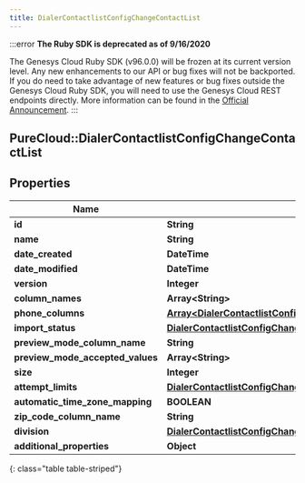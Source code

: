 ```yaml
---
title: DialerContactlistConfigChangeContactList
---
```


:::error
**The Ruby SDK is deprecated as of 9/16/2020**

The Genesys Cloud Ruby SDK (v96.0.0) will be frozen at its current version level. Any new enhancements to our API or bug fixes will not be backported. If you do need to take advantage of new features or bug fixes outside the Genesys Cloud Ruby SDK, you will need to use the Genesys Cloud REST endpoints directly. More information can be found in the [Official Announcement](https://developer.mypurecloud.com/forum/t/announcement-genesys-cloud-ruby-sdk-end-of-life/8850).
:::


## PureCloud::DialerContactlistConfigChangeContactList

## Properties

|Name | Type | Description | Notes|
|------------ | ------------- | ------------- | -------------|
| **id** | **String** |  | [optional] |
| **name** | **String** |  | [optional] |
| **date_created** | **DateTime** |  | [optional] |
| **date_modified** | **DateTime** |  | [optional] |
| **version** | **Integer** |  | [optional] |
| **column_names** | **Array&lt;String&gt;** |  | [optional] |
| **phone_columns** | [**Array&lt;DialerContactlistConfigChangeContactPhoneNumberColumn&gt;**](DialerContactlistConfigChangeContactPhoneNumberColumn.html) |  | [optional] |
| **import_status** | [**DialerContactlistConfigChangeImportStatus**](DialerContactlistConfigChangeImportStatus.html) |  | [optional] |
| **preview_mode_column_name** | **String** |  | [optional] |
| **preview_mode_accepted_values** | **Array&lt;String&gt;** |  | [optional] |
| **size** | **Integer** |  | [optional] |
| **attempt_limits** | [**DialerContactlistConfigChangeUriReference**](DialerContactlistConfigChangeUriReference.html) |  | [optional] |
| **automatic_time_zone_mapping** | **BOOLEAN** |  | [optional] |
| **zip_code_column_name** | **String** |  | [optional] |
| **division** | [**DialerContactlistConfigChangeUriReference**](DialerContactlistConfigChangeUriReference.html) |  | [optional] |
| **additional_properties** | **Object** |  | [optional] |
{: class="table table-striped"}


